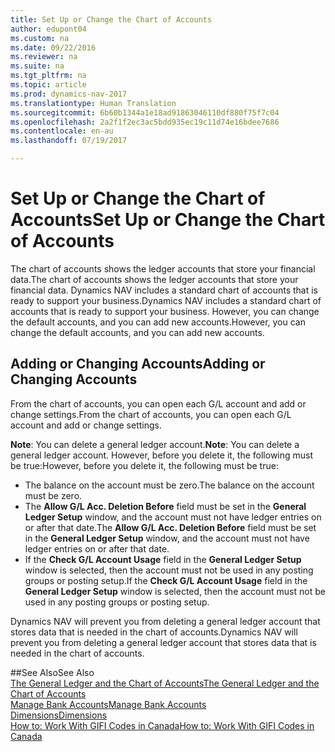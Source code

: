 ```yaml
---
title: Set Up or Change the Chart of Accounts
author: edupont04
ms.custom: na
ms.date: 09/22/2016
ms.reviewer: na
ms.suite: na
ms.tgt_pltfrm: na
ms.topic: article
ms.prod: dynamics-nav-2017
ms.translationtype: Human Translation
ms.sourcegitcommit: 6b60b1344a1e18ad91863046110df880f75f7c04
ms.openlocfilehash: 2a2f1f2ec3ac5bdd935ec19c11d74e16bdee7686
ms.contentlocale: en-au
ms.lasthandoff: 07/19/2017

---
```


# <a name="set-up-or-change-the-chart-of-accounts"></a><span data-ttu-id="92e87-102">Set Up or Change the Chart of Accounts</span><span class="sxs-lookup"><span data-stu-id="92e87-102">Set Up or Change the Chart of Accounts</span></span>
<span data-ttu-id="92e87-103">The chart of accounts shows the ledger accounts that store your financial data.</span><span class="sxs-lookup"><span data-stu-id="92e87-103">The chart of accounts shows the ledger accounts that store your financial data.</span></span> <span data-ttu-id="92e87-104">Dynamics NAV includes a standard chart of accounts that is ready to support your business.</span><span class="sxs-lookup"><span data-stu-id="92e87-104">Dynamics NAV includes a standard chart of accounts that is ready to support your business.</span></span>
<span data-ttu-id="92e87-105">However, you can change the default accounts, and you can add new accounts.</span><span class="sxs-lookup"><span data-stu-id="92e87-105">However, you can change the default accounts, and you can add new accounts.</span></span>  

## <a name="adding-or-changing-accounts"></a><span data-ttu-id="92e87-106">Adding or Changing Accounts</span><span class="sxs-lookup"><span data-stu-id="92e87-106">Adding or Changing Accounts</span></span>
<span data-ttu-id="92e87-107">From the chart of accounts, you can open each G/L account and add or change settings.</span><span class="sxs-lookup"><span data-stu-id="92e87-107">From the chart of accounts, you can open each G/L account and add or change settings.</span></span>

<span data-ttu-id="92e87-108">**Note**: You can delete a general ledger account.</span><span class="sxs-lookup"><span data-stu-id="92e87-108">**Note**: You can delete a general ledger account.</span></span> <span data-ttu-id="92e87-109">However, before you delete it, the following must be true:</span><span class="sxs-lookup"><span data-stu-id="92e87-109">However, before you delete it, the following must be true:</span></span>  
- <span data-ttu-id="92e87-110">The balance on the account must be zero.</span><span class="sxs-lookup"><span data-stu-id="92e87-110">The balance on the account must be zero.</span></span>  
- <span data-ttu-id="92e87-111">The **Allow G/L Acc. Deletion Before** field must be set in the **General Ledger Setup** window, and the account must not have ledger entries on or after that date.</span><span class="sxs-lookup"><span data-stu-id="92e87-111">The **Allow G/L Acc. Deletion Before** field must be set in the **General Ledger Setup** window, and the account must not have ledger entries on or after that date.</span></span>  
- <span data-ttu-id="92e87-112">If the **Check G/L Account Usage** field in the **General Ledger Setup** window is selected, then the account must not be used in any posting groups or posting setup.</span><span class="sxs-lookup"><span data-stu-id="92e87-112">If the **Check G/L Account Usage** field in the **General Ledger Setup** window is selected, then the account must not be used in any posting groups or posting setup.</span></span>  

<span data-ttu-id="92e87-113">Dynamics NAV will prevent you from deleting a general ledger account that stores data that is needed in the chart of accounts.</span><span class="sxs-lookup"><span data-stu-id="92e87-113">Dynamics NAV will prevent you from deleting a general ledger account that stores data that is needed in the chart of accounts.</span></span>  

##<a name="see-also"></a><span data-ttu-id="92e87-114">See Also</span><span class="sxs-lookup"><span data-stu-id="92e87-114">See Also</span></span>  
[<span data-ttu-id="92e87-115">The General Ledger and the Chart of Accounts</span><span class="sxs-lookup"><span data-stu-id="92e87-115">The General Ledger and the Chart of Accounts</span></span>](finance-setup-general-ledger.md)  
[<span data-ttu-id="92e87-116">Manage Bank Accounts</span><span class="sxs-lookup"><span data-stu-id="92e87-116">Manage Bank Accounts</span></span>](bank-manage-bank-accounts.md)  
[<span data-ttu-id="92e87-117">Dimensions</span><span class="sxs-lookup"><span data-stu-id="92e87-117">Dimensions</span></span>](finance-setup-dimensions.md)  
[<span data-ttu-id="92e87-118">How to: Work With GIFI Codes in Canada</span><span class="sxs-lookup"><span data-stu-id="92e87-118">How to: Work With GIFI Codes in Canada</span></span>](ca-finance-setup-work-GiFI-codes.md)

